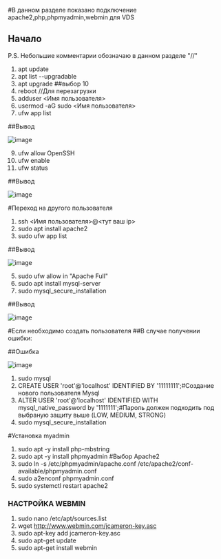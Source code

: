 #В данном разделе показано подключение apache2,php,phpmyadmin,webmin для VDS
## Начало
P.S. Небольшие комментарии обозначаю в данном разделе "//"

1) apt update
2) apt list --upgradable
3) apt upgrade ##выбор 10
4) reboot  //Для перезагрузки
5) adduser <Имя пользователя>
6) usermod -aG sudo <Имя пользователя>
7) ufw app list 

##Вывод

![image](https://github.com/Leshawolf/Create_Settigs_VDS/assets/74571120/a9a3beda-0845-43a4-b685-f779d4ccc71f)

9) ufw allow OpenSSH
10) ufw enable
11) ufw status

##Вывод

![image](https://github.com/Leshawolf/Create_Settigs_VDS/assets/74571120/711d77ca-ca58-4fd6-9312-8d4d76753d64)

#Переход на другого пользователя
1) ssh <Имя пользователя>@<тут ваш ip>
2) sudo apt install apache2
3) sudo ufw app list

##Вывод

![image](https://github.com/Leshawolf/Create_Settigs_VDS/assets/74571120/d36ab10b-1fe6-49c5-8346-739d80d4e799)

5) sudo ufw allow in "Apache Full"
6) sudo apt install mysql-server
7) sudo mysql_secure_installation

##Вывод

![image](https://github.com/Leshawolf/Create_Settigs_VDS/assets/74571120/a730ede4-0d36-43f1-aaaf-d5ee116b80d8)

#Если необходимо создать пользователя
##В случае получении ошибки:

##Ошибка

![image](https://github.com/Leshawolf/Create_Settigs_VDS/assets/74571120/3b00a810-f565-489e-938a-ffe8c26eaeb4)

1) sudo mysql
2) CREATE USER 'root'@'localhost' IDENTIFIED BY '11111111';#Создание нового пользователя Mysql
3) ALTER USER 'root'@'localhost' IDENTIFIED WITH mysql_native_password by '1111111';#Пароль должен подходить под выбраную защиту выше (LOW, MEDIUM, STRONG)
4) sudo mysql_secure_installation

#Установка myadmin
1) sudo apt -y install php-mbstring
2) sudo apt -y install phpmyadmin #Выбор Apache2
3) sudo ln -s /etc/phpmyadmin/apache.conf /etc/apache2/conf-available/phpmyadmin.conf
4) sudo a2enconf phpmyadmin.conf
5) sudo systemctl restart apache2
   
### НАСТРОЙКА WEBMIN
1) sudo nano /etc/apt/sources.list
2) wget http://www.webmin.com/jcameron-key.asc
3) sudo apt-key add jcameron-key.asc
4) sudo apt-get update
5) sudo apt-get install webmin
